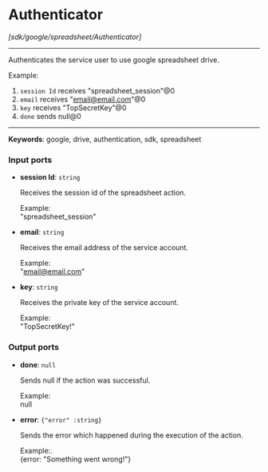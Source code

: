 # Authenticator

_[sdk/google/spreadsheet/Authenticator]_

---

Authenticates the service user to use google spreadsheet drive.  
  
Example:  
1. `session Id` receives "spreadsheet_session"@0   
2. `email` receives  "email@email.com"@0  
3. `key` receives "TopSecretKey"@0  
4. `done` sends null@0   

---

__Keywords__: google, drive, authentication, sdk, spreadsheet

### Input ports

* __session Id__: ` string `


    Receives the session id of the spreadsheet action.  
      
    Example:   
    "spreadsheet_session"  


* __email__: ` string `


    Receives the email address of the service account.  
      
    Example:   
    "email@email.com"  


* __key__: ` string `


    Receives the private key of the service account.  
      
    Example:   
    "TopSecretKey!"  

### Output ports

* __done__: ` null `


    Sends null if the action was successful.  
      
    Example:  
    null  


* __error__: ` {"error" :string} `


    Sends the error which happened during the execution of the action.  
      
    Example:.  
    {error: "Something went wrong!"}  

